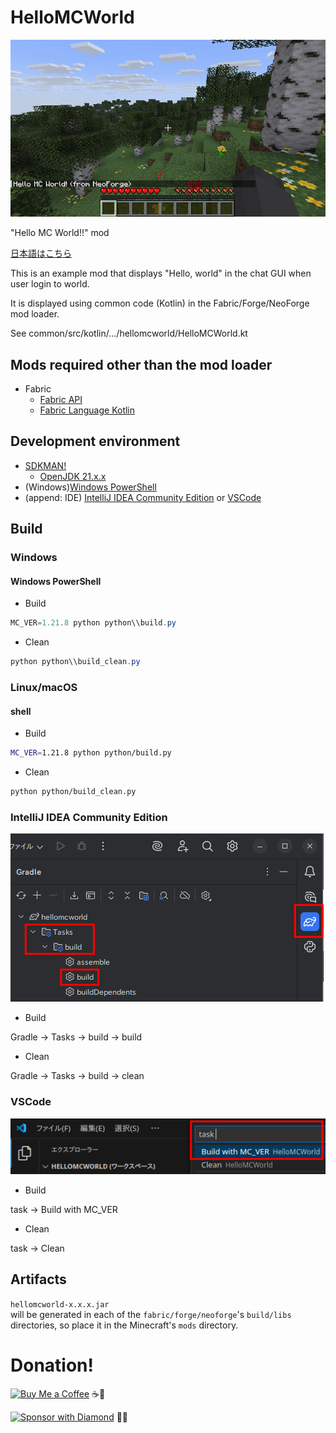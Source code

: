 # HelloMCWorld

![HelloMCWorld on NeoForge](images/hellomcworld_neoforge.png "HelloMCWorld on NeoForge")

"Hello MC World!!" mod

[日本語はこちら](README_ja.md)

This is an example mod that displays "Hello, world" in the chat GUI when user login to world.

It is displayed using common code (Kotlin) in the Fabric/Forge/NeoForge mod loader.

See common/src/kotlin/.../hellomcworld/HelloMCWorld.kt

## Mods required other than the mod loader

- Fabric
  - [Fabric API](https://modrinth.com/mod/fabric-api)
  - [Fabric Language Kotlin](https://modrinth.com/mod/fabric-language-kotlin)

## Development environment

- [SDKMAN!](https://sdkman.io/install)
  - [OpenJDK 21.x.x](https://sdkman.io/jdks/open)
- (Windows)[Windows PowerShell](https://learn.microsoft.com/en-us/powershell/scripting/install/installing-powershell-on-windows)
- (append: IDE) [IntelliJ IDEA Community Edition](https://www.jetbrains.com/idea/download/) or [VSCode](https://code.visualstudio.com/)

## Build

### Windows

#### Windows PowerShell

- Build

``` powershell
MC_VER=1.21.8 python python\\build.py
```

- Clean

``` powershell
python python\\build_clean.py
```

### Linux/macOS

#### shell

- Build

``` bash
MC_VER=1.21.8 python python/build.py
```

- Clean

``` bash
python python/build_clean.py
```

### IntelliJ IDEA Community Edition

![Build on IntelliJ IDEA](images/hellomcworld_build_intellij.png "Build on IntelliJ IDEA")

- Build

Gradle -> Tasks -> build -> build

- Clean

Gradle -> Tasks -> build -> clean

### VSCode

![Build on VSCode](images/hellomcworld_build_vscode.png "[Build on VSCode")

- Build

task -> Build with MC_VER

- Clean

task -> Clean

## Artifacts

`hellomcworld-x.x.x.jar`  
will be generated in each of the `fabric/forge/neoforge`'s `build/libs` directories, so place it in the Minecraft's `mods` directory.

# Donation!

[![Buy Me a Coffee](https://img.shields.io/badge/buy_me_an-emerald_coffee!-3C9A3C?style=for-the-badge&logo=minecraft)](https://coff.ee/azo234) ☕💚

[![Sponsor with Diamond](https://img.shields.io/badge/please-diamond_sponsor_me!-00ccff?style=for-the-badge&logo=minecraft)](https://github.com/sponsors/azo234) 💎✨
